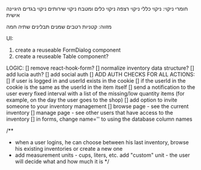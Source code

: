 חומרי ניקוי:
	ניקוי כללי
	ניקוי רצפה
	ניקוי כלים ומטבח
	ניקוי שירותים
	ניקוי בגדים
	היגיינה אישית

מזווה:
	קטניות
	רטבים
	שמנים
	תבלינים
	שתיה חמה

UI:
1. create a reuseable FormDialog component
2. create a reuseable Table component?

LOGIC:
[] remove react-hook-form?
[] normalize inventory data structure?
[] add lucia auth?
[] add social auth
[] ADD AUTH CHECKS FOR ALL ACTIONS:
	[] if user is logged in and userId exists in the cookie
	[] if the userId in the cookie is the same as the userId in the item itself
[] send a notification to the user every fixed interval with a list of the missing/low quantity items (for example, on the day the user goes to the shop)
[] add option to invite someone to your inventory management
[] browse page - see the current inventory
[] manage page - see other users that have access to the inventory
[] in forms, change name='<name>' to using the database column names

/**
 * when a user logins, he can choose between his last inventory, browse his existing inventories or create a new one
 * add measurement units - cups, liters, etc. add "custom" unit - the user will decide what and how much it is
 */
